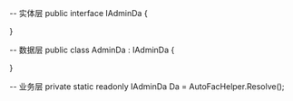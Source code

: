 -- 实体层
public interface IAdminDa
{

}

-- 数据层
public class AdminDa : IAdminDa
{

}

-- 业务层
private static readonly IAdminDa Da = AutoFacHelper.Resolve<IAdminDa>();